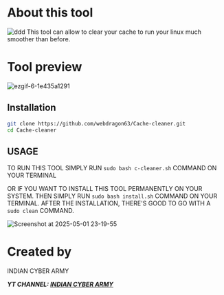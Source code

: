 # About this tool
![ddd](https://github.com/user-attachments/assets/376bd301-8daf-4614-8cf8-6a89deffc3c4)
This tool can allow to clear your cache to run your linux much smoother than before.
# Tool preview
![ezgif-6-1e435a1291](https://github.com/webdragon63/Cache-cleaner/assets/117004849/7ced0102-b224-4631-8c0b-1917d7afb3a0)

## Installation

```bash
git clone https://github.com/webdragon63/Cache-cleaner.git
cd Cache-cleaner
```


## USAGE

TO RUN THIS TOOL SIMPLY RUN `sudo bash c-cleaner.sh` COMMAND ON YOUR TERMINAL

OR IF YOU WANT TO INSTALL THIS TOOL PERMANENTLY ON YOUR SYSTEM. THEN SIMPLY RUN `sudo bash install.sh` COMMAND ON YOUR TERMINAL. AFTER THE INSTALLATION, THERE'S GOOD TO GO WITH A `sudo clean` COMMAND.

![Screenshot at 2025-05-01 23-19-55](https://github.com/user-attachments/assets/2dc426ce-299f-4a38-8de7-ae3af6d88124)

# Created by
INDIAN CYBER ARMY

***YT CHANNEL: [INDIAN CYBER ARMY](https://www.youtube.com/@indiancyberarmy5)***

